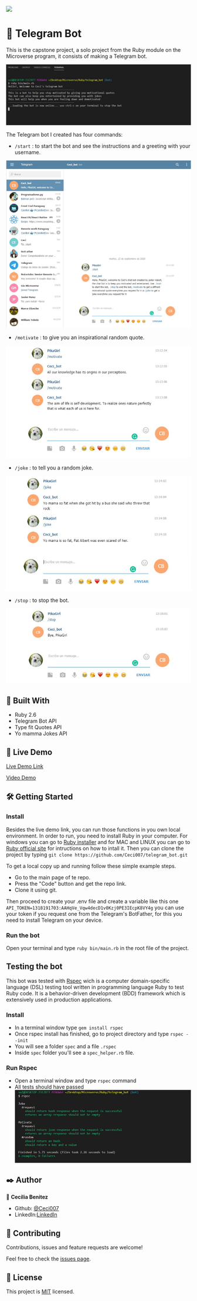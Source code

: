 ![](https://img.shields.io/badge/Microverse-blueviolet)
#  🧐 Telegram Bot

This is the capstone project, a solo project from the Ruby module on the Microverse program, it consists of making a Telegram bot.

![screenshot 1](./app_screens/bot_init.png)

The Telegram bot I created has four commands:

- ```/start``` : to start the bot and see the instructions and a greeting with your username.

![screenshot 2](./app_screens/bot_start.png)

- ```/motivate``` : to give you an inspirational random quote.

![screenshot 3](./app_screens/bot_motivate.png)

- ```/joke``` : to tell you a random joke.

![screenshot 4](./app_screens/bot_joke.png)

- ```/stop``` : to stop the bot.

![screenshot 5](./app_screens/bot_stop.png)


## 🔧 Built With

- Ruby 2.6
- Telegram Bot API
- Type fit Quotes API
- Yo mamma Jokes API


## 🔴 Live Demo

[Live Demo Link](https://repl.it/@CeciBenitez/telegrambot#README.md) 

[Video Demo](https://drive.google.com/file/d/1l8DlGv_qI_eM8o8HHeAqUF_ZZ9qCOwUx/view?usp=sharing)


## 🛠 Getting Started
### Install 
Besides the live demo link, you can run those functions in you own local environment. In order to run, you need to install Ruby in your computer. For windows you can go to [Ruby installer](https://rubyinstaller.org/) and for MAC and LINUX you can go to [Ruby official site](https://www.ruby-lang.org/en/downloads/) for intructions on how to intall it. Then you can clone the project by typing ```git clone https://github.com/Ceci007/telegram_bot.git```

To get a local copy up and running follow these simple example steps.

- Go to the main page of te repo.
- Press the "Code" button and get the repo link.
- Clone it using git.

Then proceed to create your .env file and create a variable like this one ```API_TOKEN=1318191703:AAHqVe_Vqw4decD1v0Kzj0PE3IEcpK8VY4g``` you can use your token if you request one from the Telegram's BotFather, for this you need to install Telegram on your device.

### Run the bot 
Open your terminal and type ```ruby bin/main.rb``` in the root file of the project.


## Testing the bot
This bot was tested with [Rspec](https://en.wikipedia.org/wiki/RSpec) wich is a computer domain-specific language (DSL) testing tool written in programming language Ruby to test Ruby code. It is a behavior-driven development (BDD) framework which is extensively used in production applications. 

### Install
- In a terminal window type ```gem install rspec``` 
- Once rspec install has finished, go to project directory and type ```rspec --init``` 
- You will see a folder ```spec``` and a file ```.rspec``` 
- Inside ```spec``` folder you'll see a ```spec_helper.rb``` file.

### Run Rspec 
- Open a terminal window and type ```rspec``` command
- All tests should have passed 
![rspec results](./app_screens/rspec.png) 

## ✒️ Author

👤 **Cecilia Benitez**

- Github: [@Ceci007](https://github.com/Ceci007)
- LinkedIn:[LinkedIn](https://www.linkedin.com/in/cecilia-ben%C3%ADtez-casaccia-498669185/)


## 🤝 Contributing
Contributions, issues and feature requests are welcome!

Feel free to check the [issues page](https://github.com/Ceci007/telegram_bot/issues).


## 📝 License
This project is [MIT](lic.url) licensed.


